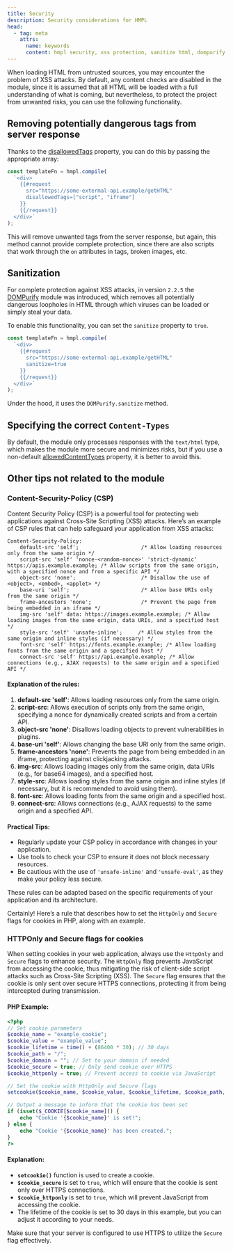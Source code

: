 ```yaml
---
title: Security
description: Security considerations for HMPL
head:
  - tag: meta
    attrs:
      name: keywords
      content: hmpl security, xss protection, sanitize html, dompurify usage, disallowed tags, secure templates
---
```


When loading HTML from untrusted sources, you may encounter the problem of XSS attacks. By default, any content checks are disabled in the module, since it is assumed that all HTML will be loaded with a full understanding of what is coming, but nevertheless, to protect the project from unwanted risks, you can use the following functionality.

## Removing potentially dangerous tags from server response

Thanks to the [disallowedTags](https://spec.hmpl-lang.dev/#sec-disallowedtags-property) property, you can do this by passing the appropriate array:

```javascript
const templateFn = hmpl.compile(
  `<div>
    {{#request
      src="https://some-extermal-api.example/getHTML"
      disallowedTags=["script", "iframe"]
    }}
    {{/request}}
  </div>`
);
```

This will remove unwanted tags from the server response, but again, this method cannot provide complete protection, since there are also scripts that work through the `on` attributes in tags, broken images, etc.

## Sanitization

For complete protection against XSS attacks, in version `2.2.5` the [DOMPurify](https://npmjs.com/package/dompurify) module was introduced, which removes all potentially dangerous loopholes in HTML through which viruses can be loaded or simply steal your data.

To enable this functionality, you can set the `sanitize` property to `true`.

```javascript
const templateFn = hmpl.compile(
  `<div>
    {{#request
      src="https://some-extermal-api.example/getHTML"
      sanitize=true
    }}
    {{/request}}
  </div>`
);
```

Under the hood, it uses the `DOMPurify.sanitize` method.

## Specifying the correct `Content-Types`

By default, the module only processes responses with the `text/html` type, which makes the module more secure and minimizes risks, but if you use a non-default [allowedContentTypes](https://spec.hmpl-lang.dev/#sec-disallowedtags-property) property, it is better to avoid this.

## Other tips not related to the module

### Content-Security-Policy (CSP)

Content Security Policy (CSP) is a powerful tool for protecting web applications against Cross-Site Scripting (XSS) attacks. Here’s an example of CSP rules that can help safeguard your application from XSS attacks:

```http
Content-Security-Policy:
    default-src 'self';                    /* Allow loading resources only from the same origin */
    script-src 'self' 'nonce-<random-nonce>' 'strict-dynamic' https://apis.example.example; /* Allow scripts from the same origin, with a specified nonce and from a specific API */
    object-src 'none';                     /* Disallow the use of <object>, <embed>, <applet> */
    base-uri 'self';                       /* Allow base URIs only from the same origin */
    frame-ancestors 'none';                /* Prevent the page from being embedded in an iframe */
    img-src 'self' data: https://images.example.example; /* Allow loading images from the same origin, data URIs, and a specified host */
    style-src 'self' 'unsafe-inline';     /* Allow styles from the same origin and inline styles (if necessary) */
    font-src 'self' https://fonts.example.example; /* Allow loading fonts from the same origin and a specified host */
    connect-src 'self' https://api.example.example; /* Allow connections (e.g., AJAX requests) to the same origin and a specified API */
```

#### Explanation of the rules:

1. **default-src 'self'**: Allows loading resources only from the same origin.
2. **script-src**: Allows execution of scripts only from the same origin, specifying a nonce for dynamically created scripts and from a certain API.
3. **object-src 'none'**: Disallows loading objects to prevent vulnerabilities in plugins.
4. **base-uri 'self'**: Allows changing the base URI only from the same origin.
5. **frame-ancestors 'none'**: Prevents the page from being embedded in an iframe, protecting against clickjacking attacks.
6. **img-src**: Allows loading images only from the same origin, data URIs (e.g., for base64 images), and a specified host.
7. **style-src**: Allows loading styles from the same origin and inline styles (if necessary, but it is recommended to avoid using them).
8. **font-src**: Allows loading fonts from the same origin and a specified host.
9. **connect-src**: Allows connections (e.g., AJAX requests) to the same origin and a specified API.

#### Practical Tips:

- Regularly update your CSP policy in accordance with changes in your application.
- Use tools to check your CSP to ensure it does not block necessary resources.
- Be cautious with the use of `'unsafe-inline'` and `'unsafe-eval'`, as they make your policy less secure.

These rules can be adapted based on the specific requirements of your application and its architecture.

Certainly! Here’s a rule that describes how to set the `HttpOnly` and `Secure` flags for cookies in PHP, along with an example.

### HTTPOnly and Secure flags for cookies

When setting cookies in your web application, always use the `HttpOnly` and `Secure` flags to enhance security. The `HttpOnly` flag prevents JavaScript from accessing the cookie, thus mitigating the risk of client-side script attacks such as Cross-Site Scripting (XSS). The `Secure` flag ensures that the cookie is only sent over secure HTTPS connections, protecting it from being intercepted during transmission.

#### PHP Example:

```php
<?php
// Set cookie parameters
$cookie_name = "example_cookie";
$cookie_value = "example_value";
$cookie_lifetime = time() + (86400 * 30); // 30 days
$cookie_path = "/";
$cookie_domain = ""; // Set to your domain if needed
$cookie_secure = true; // Only send cookie over HTTPS
$cookie_httponly = true; // Prevent access to cookie via JavaScript

// Set the cookie with HttpOnly and Secure flags
setcookie($cookie_name, $cookie_value, $cookie_lifetime, $cookie_path, $cookie_domain, $cookie_secure, $cookie_httponly);

// Output a message to inform that the cookie has been set
if (isset($_COOKIE[$cookie_name])) {
    echo "Cookie '{$cookie_name}' is set!";
} else {
    echo "Cookie '{$cookie_name}' has been created.";
}
?>
```

#### Explanation:

- **`setcookie()`** function is used to create a cookie.
- **`$cookie_secure`** is set to `true`, which will ensure that the cookie is sent only over HTTPS connections.
- **`$cookie_httponly`** is set to `true`, which will prevent JavaScript from accessing the cookie.
- The lifetime of the cookie is set to 30 days in this example, but you can adjust it according to your needs.

Make sure that your server is configured to use HTTPS to utilize the `Secure` flag effectively.
